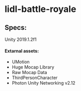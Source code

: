 # lidl-battle-royale

## Specs:
Unity 2019.1.2f1
#### Extarnal assets:
  * UMotion
  * Huge Mocap Library
  * Raw Mocap Data
  * ThirdPersonCharacter
  * Photon Unity Networking v2.12
